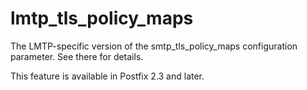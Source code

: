 # lmtp_tls_policy_maps 

 The LMTP-specific version of the smtp_tls_policy_maps
configuration parameter. See there for details. 

 This feature is available in Postfix 2.3 and later. 


